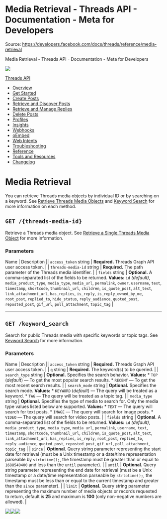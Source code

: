# Media Retrieval - Threads API - Documentation - Meta for Developers

Source: https://developers.facebook.com/docs/threads/reference/media-retrieval

Media Retrieval - Threads API - Documentation - Meta for Developers

![](https://facebook.com/security/hsts-pixel.gif)

[Threads API](../.md)

* [Overview](../overview.md)
* [Get Started](../get-started.md)
* [Create Posts](../create-posts.md)
* [Retrieve and Discover Posts](../retrieve-and-discover-posts.md)
* [Retrieve and Manage Replies](../retrieve-and-manage-replies.md)
* [Delete Posts](../posts/delete-posts.md)
* [Profiles](../threads-profiles.md)
* [Insights](../insights.md)
* [Webhooks](../webhooks.md)
* [oEmbed](../tools-and-resources/embed-a-threads-post.md)
* [Web Intents](../threads-web-intents.md)
* [Troubleshooting](../troubleshooting.md)
* [Reference](../reference.md)
* [Tools and Resources](../tools-and-resources.md)
* [Changelog](../changelog.md)

# Media Retrieval

You can retrieve Threads media objects by individual ID or by searching on a keyword. See [Retrieve Threads Media Objects](../threads-media.md) and [Keyword Search](../keyword-search.md) for more information on each method.

## `GET /{threads-media-id}`

Retrieve a Threads media object. See [Retrieve a Single Threads Media Object](../threads-media-retrieve-a-single-threads-media-object.md) for more information.

### Parameters

Name | Description || `access_token`  string | **Required.**  Threads Graph API user access token. |
| `threads-media-id`  string | **Required.**  The path parameter of the Threads media identifier. |
| `fields`  string | **Optional.**  A comma-separated list of the fields to be returned.  **Values:** `id` *(default)*, `media_product_type`, `media_type`, `media_url`, `permalink`, `owner`, `username`, `text`, `timestamp`, `shortcode`, `thumbnail_url`, `children`, `is_quote_post`, `alt_text`, `link_attachment_url`, `has_replies`, `is_reply`, `is_reply_owned_by_me`, `root_post`, `replied_to`, `hide_status`, `reply_audience`, `quoted_post`, `reposted_post`, `gif_url`, `poll_attachment`, `topic_tag` |

---

## `GET /keyword_search`

Search for public Threads media with specific keywords or topic tags. See [Keyword Search](../keyword-search.md) for more information.

### Parameters

Name | Description || `access_token`  string | **Required.**  Threads Graph API user access token. |
| `q`  string | **Required.**  The keyword(s) to be queried. |
| `search_type`  string | **Optional.**  Specifies the search behavior.  **Values:**   * `TOP` (*default*) — To get the most popular search results. * `RECENT` — To get the most recent search results. |
| `search_mode`  string | **Optional.**  Specifies the search mode.  **Values:**   * `KEYWORD` (*default*) — The query will be treated as a keyword. * `TAG` — The query will be treated as a topic tag. |
| `media_type`  string | **Optional.**  Specifies the type of media to search for. Only the media type values listed below are supported.  **Values:**   * `TEXT` — The query will search for text posts. * `IMAGE` — The query will search for image posts. * `VIDEO` — The query will search for video posts. |
| `fields`  string | **Optional.**  A comma-separated list of the fields to be returned.  **Values:** `id` *(default)*, `media_product_type`, `media_type`, `media_url`, `permalink`, `username`, `text`, `timestamp`, `shortcode`, `thumbnail_url`, `children`, `is_quote_post`, `alt_text`, `link_attachment_url`, `has_replies`, `is_reply`, `root_post`, `replied_to`, `reply_audience`, `quoted_post`, `reposted_post`, `gif_url`, `poll_attachment`, `topic_tag` |
| `since` | **Optional.**  Query string parameter representing the start date for retrieval (must be a Unix timestamp or a date/time representation parseable by `strtotime();`, the timestamp must be greater than or equal to `1688540400` and less than the `until` parameter). |
| `until` | **Optional.**  Query string parameter representing the end date for retrieval (must be a Unix timestamp or a date/time representation parseable by `strtotime();`, the timestamp must be less than or equal to the current timestamp and greater than the `since` parameter). |
| `limit` | **Optional.**  Query string parameter representing the maximum number of media objects or records requested to return, default is **25** and maximum is **100** (only non-negative numbers are allowed). |

![](https://www.facebook.com/tr?id=675141479195042&ev=PageView&noscript=1)![](https://www.facebook.com/tr?id=574561515946252&ev=PageView&noscript=1)![](https://www.facebook.com/tr?id=1754628768090156&ev=PageView&noscript=1)